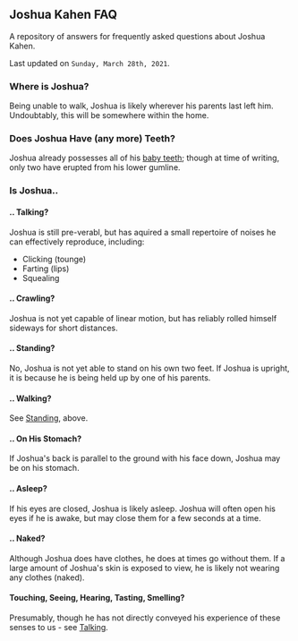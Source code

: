 ## Joshua Kahen FAQ

A repository of answers for frequently asked questions about Joshua Kahen.

Last updated on `Sunday, March 28th, 2021`.

### Where is Joshua?

Being unable to walk, Joshua is likely wherever his parents last left him. Undoubtably, this will be somewhere within the home.

### Does Joshua Have (any more) Teeth?

Joshua already possesses all of his [baby teeth](https://en.wikipedia.org/wiki/Deciduous_teeth); though at time of writing, only two have erupted from his lower gumline.

### Is Joshua..

#### .. Talking?

Joshua is still pre-verabl, but has aquired a small repertoire of noises he can effectively reproduce, including:
- Clicking (tounge)
- Farting (lips)
- Squealing 

#### .. Crawling?

Joshua is not yet capable of linear motion, but has reliably rolled himself sideways for short distances.

#### .. Standing?

No, Joshua is not yet able to stand on his own two feet. If Joshua is upright, it is because he is being held up by one of his parents.

#### .. Walking?

See [Standing](#-standing), above.

#### .. On His Stomach?

If Joshua's back is parallel to the ground with his face down, Joshua may be on his stomach.

#### .. Asleep?

If his eyes are closed, Joshua is likely asleep. Joshua will often open his eyes if he is awake, but may close them for a few seconds at a time.

#### .. Naked?

Although Joshua does have clothes, he does at times go without them. If a large amount of Joshua's skin is exposed to view, he is likely not wearing any clothes (naked).

#### Touching, Seeing, Hearing, Tasting, Smelling?

Presumably, though he has not directly conveyed his experience of these senses to us - see [Talking](#-talking).

